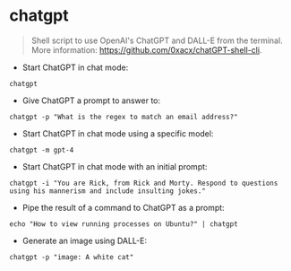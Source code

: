 # chatgpt

> Shell script to use OpenAI's ChatGPT and DALL-E from the terminal.
> More information: <https://github.com/0xacx/chatGPT-shell-cli>.

- Start ChatGPT in chat mode:

`chatgpt`

- Give ChatGPT a prompt to answer to:

`chatgpt -p "What is the regex to match an email address?"`

- Start ChatGPT in chat mode using a specific model:

`chatgpt -m gpt-4`

- Start ChatGPT in chat mode with an initial prompt:

`chatgpt -i "You are Rick, from Rick and Morty. Respond to questions using his mannerism and include insulting jokes."`

- Pipe the result of a command to ChatGPT as a prompt:

`echo "How to view running processes on Ubuntu?" | chatgpt`

- Generate an image using DALL-E:

`chatgpt -p "image: A white cat"`

